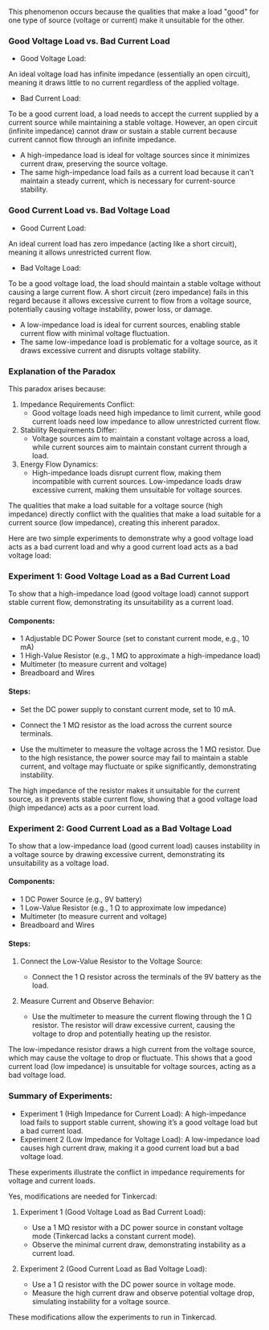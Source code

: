 This phenomenon occurs because the qualities that make a load "good" for one type of source (voltage or current) make it unsuitable for the other.

### Good Voltage Load vs. Bad Current Load

- Good Voltage Load:

An ideal voltage load has infinite impedance (essentially an open circuit), meaning it draws little to no current regardless of the applied voltage.

- Bad Current Load:

To be a good current load, a load needs to accept the current supplied by a current source while maintaining a stable voltage. However, an open circuit (infinite impedance) cannot draw or sustain a stable current because current cannot flow through an infinite impedance.

- A high-impedance load is ideal for voltage sources since it minimizes current draw, preserving the source voltage.
- The same high-impedance load fails as a current load because it can't maintain a steady current, which is necessary for current-source stability.

### Good Current Load vs. Bad Voltage Load

- Good Current Load:

An ideal current load has zero impedance (acting like a short circuit), meaning it allows unrestricted current flow.

- Bad Voltage Load:

To be a good voltage load, the load should maintain a stable voltage without causing a large current flow. A short circuit (zero impedance) fails in this regard because it allows excessive current to flow from a voltage source, potentially causing voltage instability, power loss, or damage.

- A low-impedance load is ideal for current sources, enabling stable current flow with minimal voltage fluctuation.
- The same low-impedance load is problematic for a voltage source, as it draws excessive current and disrupts voltage stability.

### Explanation of the Paradox

This paradox arises because:

1. Impedance Requirements Conflict:
   - Good voltage loads need high impedance to limit current, while good current loads need low impedance to allow unrestricted current flow.
2. Stability Requirements Differ:
   - Voltage sources aim to maintain a constant voltage across a load, while current sources aim to maintain constant current through a load.
3. Energy Flow Dynamics:
   - High-impedance loads disrupt current flow, making them incompatible with current sources. Low-impedance loads draw excessive current, making them unsuitable for voltage sources.

The qualities that make a load suitable for a voltage source (high impedance) directly conflict with the qualities that make a load suitable for a current source (low impedance), creating this inherent paradox.

Here are two simple experiments to demonstrate why a good voltage load acts as a bad current load and why a good current load acts as a bad voltage load:

### Experiment 1: Good Voltage Load as a Bad Current Load

To show that a high-impedance load (good voltage load) cannot support stable current flow, demonstrating its unsuitability as a current load.

#### Components:

- 1 Adjustable DC Power Source (set to constant current mode, e.g., 10 mA)
- 1 High-Value Resistor (e.g., 1 MΩ to approximate a high-impedance load)
- Multimeter (to measure current and voltage)
- Breadboard and Wires

#### Steps:

   - Set the DC power supply to constant current mode, set to 10 mA.

   - Connect the 1 MΩ resistor as the load across the current source terminals.

   - Use the multimeter to measure the voltage across the 1 MΩ resistor. Due to the high resistance, the power source may fail to maintain a stable current, and voltage may fluctuate or spike significantly, demonstrating instability.

The high impedance of the resistor makes it unsuitable for the current source, as it prevents stable current flow, showing that a good voltage load (high impedance) acts as a poor current load.

### Experiment 2: Good Current Load as a Bad Voltage Load

To show that a low-impedance load (good current load) causes instability in a voltage source by drawing excessive current, demonstrating its unsuitability as a voltage load.

#### Components:

- 1 DC Power Source (e.g., 9V battery)
- 1 Low-Value Resistor (e.g., 1 Ω to approximate low impedance)
- Multimeter (to measure current and voltage)
- Breadboard and Wires

#### Steps:

1. Connect the Low-Value Resistor to the Voltage Source:
   - Connect the 1 Ω resistor across the terminals of the 9V battery as the load.

2. Measure Current and Observe Behavior:
   - Use the multimeter to measure the current flowing through the 1 Ω resistor. The resistor will draw excessive current, causing the voltage to drop and potentially heating up the resistor.

The low-impedance resistor draws a high current from the voltage source, which may cause the voltage to drop or fluctuate. This shows that a good current load (low impedance) is unsuitable for voltage sources, acting as a bad voltage load.

### Summary of Experiments:

- Experiment 1 (High Impedance for Current Load): A high-impedance load fails to support stable current, showing it’s a good voltage load but a bad current load.
- Experiment 2 (Low Impedance for Voltage Load): A low-impedance load causes high current draw, making it a good current load but a bad voltage load.

These experiments illustrate the conflict in impedance requirements for voltage and current loads.

Yes, modifications are needed for Tinkercad:

1. Experiment 1 (Good Voltage Load as Bad Current Load):
   - Use a 1 MΩ resistor with a DC power source in constant voltage mode (Tinkercad lacks a constant current mode).
   - Observe the minimal current draw, demonstrating instability as a current load.

2. Experiment 2 (Good Current Load as Bad Voltage Load):
   - Use a 1 Ω resistor with the DC power source in voltage mode.
   - Measure the high current draw and observe potential voltage drop, simulating instability for a voltage source.

These modifications allow the experiments to run in Tinkercad.
